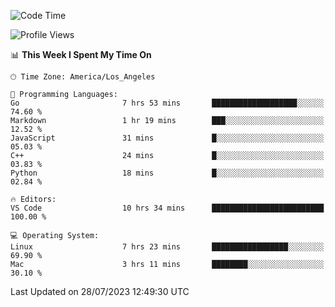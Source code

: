 <!--START_SECTION:waka-->
![Code Time](http://img.shields.io/badge/Code%20Time-493%20hrs%2042%20mins-blue)

![Profile Views](http://img.shields.io/badge/Profile%20Views-0-blue)

📊 **This Week I Spent My Time On** 

```text
🕑︎ Time Zone: America/Los_Angeles

💬 Programming Languages: 
Go                       7 hrs 53 mins       ███████████████████░░░░░░   74.60 % 
Markdown                 1 hr 19 mins        ███░░░░░░░░░░░░░░░░░░░░░░   12.52 % 
JavaScript               31 mins             █░░░░░░░░░░░░░░░░░░░░░░░░   05.03 % 
C++                      24 mins             █░░░░░░░░░░░░░░░░░░░░░░░░   03.83 % 
Python                   18 mins             █░░░░░░░░░░░░░░░░░░░░░░░░   02.84 % 

🔥 Editors: 
VS Code                  10 hrs 34 mins      █████████████████████████   100.00 % 

💻 Operating System: 
Linux                    7 hrs 23 mins       █████████████████░░░░░░░░   69.90 % 
Mac                      3 hrs 11 mins       ████████░░░░░░░░░░░░░░░░░   30.10 % 
```


 Last Updated on 28/07/2023 12:49:30 UTC
<!--END_SECTION:waka-->
